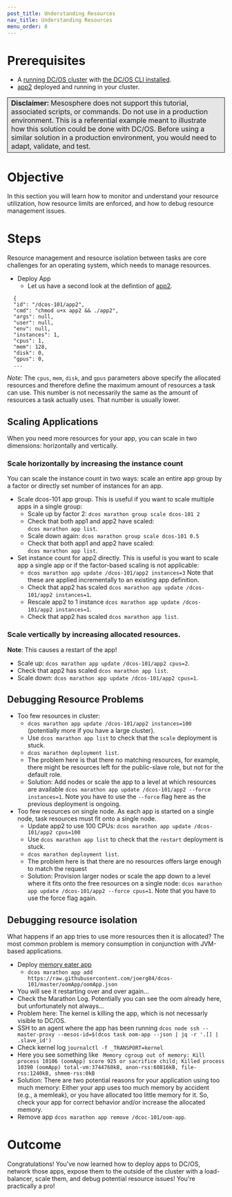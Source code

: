 ```yaml
---
post_title: Understanding Resources
nav_title: Understanding Resources
menu_order: 8
---
```


# Prerequisites
* A [running DC/OS cluster](/docs/1.9/tutorials/dcos-101/cli/) with [the DC/OS CLI installed](/docs/1.9/tutorials/dcos-101/cli/).
* [app2](/docs/1.9/tutorials/dcos-101/app2/) deployed and running in your cluster.

<table class="table" bgcolor="#E6E6E6"> <tr> <td style="border-left: thin solid; border-top: thin solid; border-bottom: thin solid;border-right: thin solid;"><b>Disclaimer:</b> Mesosphere does not support this tutorial, associated scripts, or commands. Do not use in a production environment. This is a referential example meant to illustrate how this solution could be done with DC/OS. Before using a similar solution in a production environment, you would need to adapt, validate, and test.</td> </tr> </table>

# Objective
In this section you will learn how to monitor and understand your resource utilization, how resource limits are enforced, and how to debug resource management issues.

# Steps
Resource management and resource isolation between tasks are core challenges for an operating system, which needs to manage resources.

* Deploy App
  * Let us have a second look at the defintion of [app2](https://github.com/joerg84/dcos-101/blob/master/app2/app2.go).

```
  {
  "id": "/dcos-101/app2",
  "cmd": "chmod u+x app2 && ./app2",
  "args": null,
  "user": null,
  "env": null,
  "instances": 1,
  "cpus": 1,
  "mem": 128,
  "disk": 0,
  "gpus": 0,
  ...
```

  *Note:* The `cpus`, `mem`, `disk`, and `gpus` parameters above specify the allocated resources and therefore define the maximum amount of resources a task can use. This number is not necessarily the same as the amount of resources a task actually uses. That number is usually lower.

  ## Scaling Applications

  When you need more resources for your app, you can scale in two dimensions: horizontally and vertically.

  ### Scale horizontally by increasing the instance count

  You can scale the instance count in two ways: scale an entire app group by a factor or directly set number of instances for an app.

  * Scale dcos-101 app group. This is useful if you want to scale multiple apps in a single group:
    * Scale up by factor 2: `dcos marathon group scale dcos-101 2`
    * Check that both app1 and app2 have scaled: <br/>
      `dcos marathon app list`.
    * Scale down again: `dcos marathon group scale dcos-101 0.5`
    * Check that both app1 and app2 have scaled: <br/>
      `dcos marathon app list`.
  * Set instance count for app2 directly. This is useful is you want to scale app a single app or if the factor-based scaling is not applicable:
    * `dcos marathon app update /dcos-101/app2 instances=3` Note that these are applied incrementally to an existing app definition.
    * Check that app2 has scaled `dcos marathon app update /dcos-101/app2 instances=1`.
    * Rescale app2 to 1 instance `dcos marathon app update /dcos-101/app2 instances=1`.
    * Check that app2 has scaled `dcos marathon app list`.

  ### Scale vertically by increasing allocated resources.

  **Note**: This causes a restart of the app!

  * Scale up: `dcos marathon app update /dcos-101/app2 cpus=2`.
  * Check that app2 has scaled `dcos marathon app list`.
  * Scale down: `dcos marathon app update /dcos-101/app2 cpus=1`.

  ## Debugging Resource Problems

  * Too few resources in cluster:
      * `dcos marathon app update /dcos-101/app2 instances=100` (potentially more if you have a large cluster).
      * Use `dcos marathon app list` to check that the `scale` deployment is stuck.
      * `dcos marathon deployment list`.
      * The problem here is that there no matching resources, for example, there might be resources left for the public-slave role, but not for the default role.
      * Solution: Add nodes or scale the app to a level at which resources are available `dcos marathon app update /dcos-101/app2 --force instances=1`. Note you have to use the `--force` flag here as the previous deployment is ongoing.
  * Too few resources on single node. As each app is started on a single node, task resources must fit onto a single node.
      * Update app2 to use 100 CPUs: `dcos marathon app update /dcos-101/app2 cpus=100`
      * Use `dcos marathon app list` to check that the `restart` deployment is stuck.
      * `dcos marathon deployment list`.
      * The problem here is that there are no resources offers large enough to match the request
      * Solution: Provision larger nodes or scale the app down to a level where it fits onto the free resources on a single node: `dcos marathon app update /dcos-101/app2 --force cpus=1`. Note that you have to use the force flag again.

  ## Debugging resource isolation

  What happens if an app tries to use more resources then it is allocated? The most common problem is memory consumption in conjunction with JVM-based applications.

  * Deploy [memory eater app](https://github.com/joerg84/dcos-101/blob/master/oomApp/oomApp.go)
      * `dcos marathon app add https://raw.githubusercontent.com/joerg84/dcos-101/master/oomApp/oomApp.json`
  * You will see it restarting over and over again...
  * Check the Marathon Log. Potentially you can see the oom already here, but unfortunately not always...
  * Problem here: The kernel is killing the app, which is not  necessarly visible to DC/OS.
  * SSH to an agent where the app has been running `dcos node ssh --master-proxy --mesos-id=$(dcos task oom-app --json | jq -r '.[] | .slave_id')`
  * Check kernel log `journalctl -f _TRANSPORT=kernel`
  * Here you see something like ` Memory cgroup out of memory: Kill process 10106 (oomApp) score 925 or sacrifice child; Killed process 10390 (oomApp) total-vm:3744760kB, anon-rss:60816kB, file-rss:1240kB, shmem-rss:0kB`
  * Solution: There are two potential reasons for your application using too much memory: Either your app uses too much memory by accident (e.g., a memleak), or you have allocated too little memory for it. So, check your app for correct behavior and/or increase the allocated memory.
  * Remove app `dcos marathon app remove /dcoc-101/oom-app`.


# Outcome
Congratulations! You've now learned how to deploy apps to DC/OS, network those apps, expose them to the outside of the cluster with a load-balancer, scale them, and debug potential resource issues! You're practically a pro!

